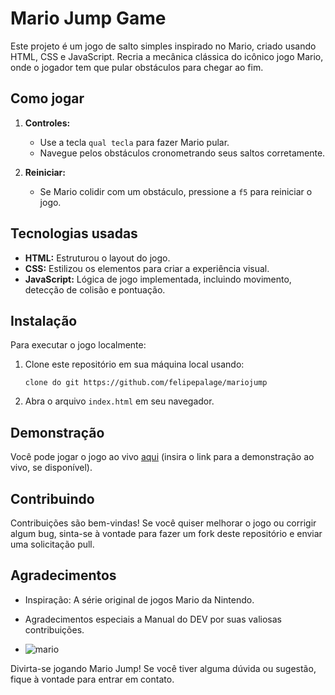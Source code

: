 # Mario Jump Game
Este projeto é um jogo de salto simples inspirado no Mario, criado usando HTML, CSS e JavaScript. Recria a mecânica clássica do icônico jogo Mario, onde o jogador tem que pular obstáculos para chegar ao fim.

## Como jogar

1. **Controles:**
   - Use a tecla `qual tecla` para fazer Mario pular.
   - Navegue pelos obstáculos cronometrando seus saltos corretamente.

2. **Reiniciar:**
   - Se Mario colidir com um obstáculo, pressione a `f5` para reiniciar o jogo.

## Tecnologias usadas

- **HTML:** Estruturou o layout do jogo.
- **CSS:** Estilizou os elementos para criar a experiência visual.
- **JavaScript:** Lógica de jogo implementada, incluindo movimento, detecção de colisão e pontuação.

## Instalação

Para executar o jogo localmente:

1. Clone este repositório em sua máquina local usando:

   ```
   clone do git https://github.com/felipepalage/mariojump
   ```

2. Abra o arquivo `index.html` em seu navegador.

## Demonstração

Você pode jogar o jogo ao vivo [aqui](#) (insira o link para a demonstração ao vivo, se disponível).

## Contribuindo

Contribuições são bem-vindas! Se você quiser melhorar o jogo ou corrigir algum bug, sinta-se à vontade para fazer um fork deste repositório e enviar uma solicitação pull.


## Agradecimentos

- Inspiração: A série original de jogos Mario da Nintendo.
- Agradecimentos especiais a Manual do DEV por suas valiosas contribuições.

- ![mario](https://github.com/felipepalage/mariojump/assets/115266175/c6fa0cb8-0495-40a3-8a22-c628d66f974e)

Divirta-se jogando Mario Jump! Se você tiver alguma dúvida ou sugestão, fique à vontade para entrar em contato.
